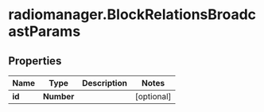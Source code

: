 # radiomanager.BlockRelationsBroadcastParams

## Properties
Name | Type | Description | Notes
------------ | ------------- | ------------- | -------------
**id** | **Number** |  | [optional] 


